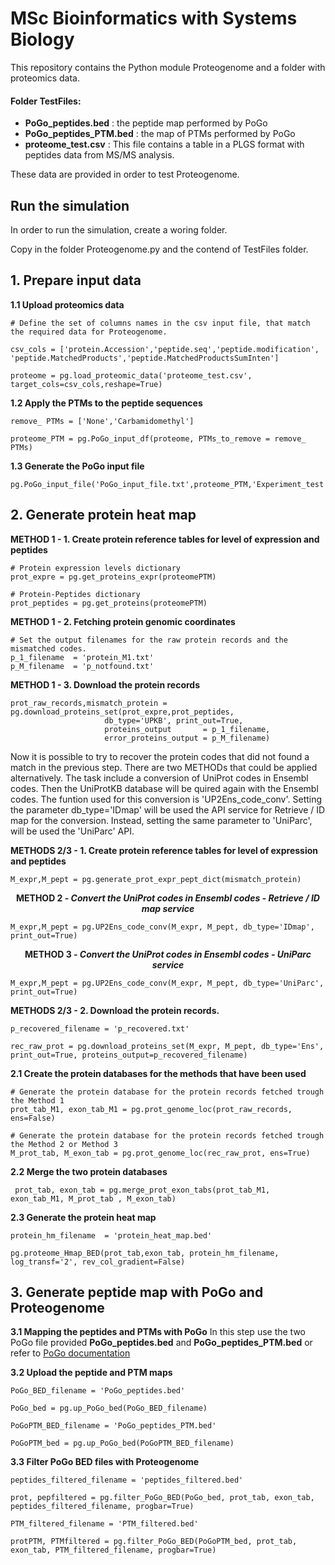 # MSc Bioinformatics with Systems Biology
This repository contains the Python module Proteogenome and a folder with proteomics data. 

#### Folder TestFiles:
- **PoGo_peptides.bed**      :  the peptide map performed by PoGo
- **PoGo_peptides_PTM.bed**  :  the map of PTMs performed by PoGo
- **proteome_test.csv**      :  This file contains a table in a PLGS format with peptides data from MS/MS analysis. 

These data are provided in order to test Proteogenome.


## Run the simulation
In order to run the simulation, create a woring folder.

Copy in the folder Proteogenome.py and the contend of TestFiles folder. 

## 1. Prepare input data
**1.1 Upload proteomics data**

    # Define the set of columns names in the csv input file, that match the required data for Proteogenome.

	csv_cols = ['protein.Accession','peptide.seq','peptide.modification', 'peptide.MatchedProducts','peptide.MatchedProductsSumInten']

    proteome = pg.load_proteomic_data('proteome_test.csv', target_cols=csv_cols,reshape=True)

**1.2	Apply the PTMs to the peptide sequences**

    remove_ PTMs = ['None','Carbamidomethyl']

    proteome_PTM = pg.PoGo_input_df(proteome, PTMs_to_remove = remove_ PTMs)

**1.3	Generate the PoGo input file**

    pg.PoGo_input_file('PoGo_input_file.txt',proteome_PTM,'Experiment_test')


## 2. Generate protein heat map
**METHOD 1 - 1. Create protein reference tables for level of expression and peptides**

    # Protein expression levels dictionary
    prot_expre = pg.get_proteins_expr(proteomePTM)

    # Protein-Peptides dictionary
    prot_peptides = pg.get_proteins(proteomePTM)

**METHOD 1 - 2. Fetching protein genomic coordinates**

    # Set the output filenames for the raw protein records and the mismatched codes.
    p_1_filename  = 'protein_M1.txt'
    p_M_filename  = 'p_notfound.txt'
**METHOD 1 - 3. Download the protein records**
     
    prot_raw_records,mismatch_protein = pg.download_proteins_set(prot_expre,prot_peptides, 
                         db_type='UPKB', print_out=True,
                         proteins_output       = p_1_filename, 
                         error_proteins_output = p_M_filename)

Now it is possible to try to recover the protein codes that did not found a match in the previous step. There are two METHODs that could be applied alternatively. The task include a conversion of UniProt codes in Ensembl codes. Then the UniProtKB database will be quired again with the Ensembl codes. The funtion used for this conversion is 'UP2Ens_code_conv'. Setting the parameter db_type='IDmap' will be used the API service for Retrieve / ID map for the conversion. Instead, setting the same parameter to 'UniParc', will be used the 'UniParc' API.

**METHODS 2/3 - 1. Create protein reference tables for level of expression and peptides**
     
    M_expr,M_pept = pg.generate_prot_expr_pept_dict(mismatch_protein)


<p align="center"><strong>METHOD 2 - <em>Convert the UniProt codes in Ensembl codes - Retrieve / ID map service</em></strong></p>

    M_expr,M_pept = pg.UP2Ens_code_conv(M_expr, M_pept, db_type='IDmap', print_out=True)

<p align="center"><strong>METHOD 3 - <em>Convert the UniProt codes in Ensembl codes - UniParc service</em></strong></p>

	M_expr,M_pept = pg.UP2Ens_code_conv(M_expr, M_pept, db_type='UniParc', print_out=True)


**METHODS 2/3 - 2. Download the protein records.**

	p_recovered_filename = 'p_recovered.txt'

	rec_raw_prot = pg.download_proteins_set(M_expr, M_pept, db_type='Ens', print_out=True, proteins_output=p_recovered_filename)

**2.1 	Create the protein databases for the methods that have been used**

	# Generate the protein database for the protein records fetched trough the Method 1
	prot_tab_M1, exon_tab_M1 = pg.prot_genome_loc(prot_raw_records, ens=False)

	# Generate the protein database for the protein records fetched trough the Method 2 or Method 3
	M_prot_tab, M_exon_tab = pg.prot_genome_loc(rec_raw_prot, ens=True)  

**2.2	Merge the two protein databases** 

	 prot_tab, exon_tab = pg.merge_prot_exon_tabs(prot_tab_M1, exon_tab_M1, M_prot_tab , M_exon_tab)

**2.3	Generate the protein heat map**

    protein_hm_filename  = 'protein_heat_map.bed'

	pg.proteome_Hmap_BED(prot_tab,exon_tab, protein_hm_filename, log_transf='2', rev_col_gradient=False)

             
## 3.	Generate peptide map with PoGo and Proteogenome
**3.1	Mapping the peptides and PTMs with PoGo**
In this step use the two PoGo file provided **PoGo_peptides.bed** and **PoGo_peptides_PTM.bed** or refer to [PoGo documentation](https://github.com/cschlaffner/PoGo)

**3.2 	Upload the peptide and PTM maps**

	PoGo_BED_filename = 'PoGo_peptides.bed'

	PoGo_bed = pg.up_PoGo_bed(PoGo_BED_filename)

	PoGoPTM_BED_filename = 'PoGo_peptides_PTM.bed'

	PoGoPTM_bed = pg.up_PoGo_bed(PoGoPTM_BED_filename)


**3.3	Filter PoGo BED files with Proteogenome**

	peptides_filtered_filename = 'peptides_filtered.bed'

	prot, pepfiltered = pg.filter_PoGo_BED(PoGo_bed, prot_tab, exon_tab, peptides_filtered_filename, progbar=True)

	PTM_filtered_filename = 'PTM_filtered.bed'

	protPTM, PTMfiltered = pg.filter_PoGo_BED(PoGoPTM_bed, prot_tab, exon_tab, PTM_filtered_filename, progbar=True)



